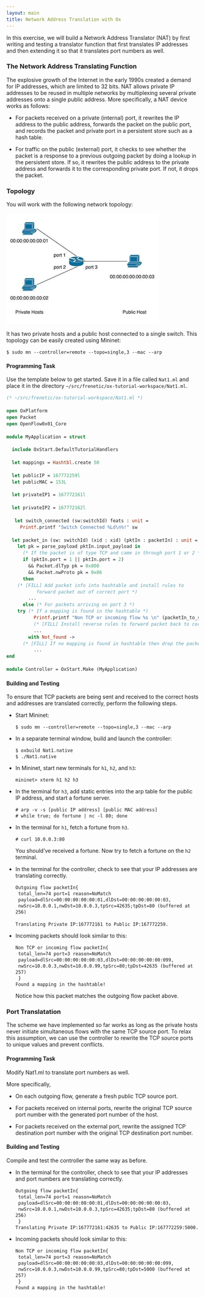 ```yaml
---
layout: main
title: Network Address Translation with Ox
---
```


In this exercise, we will build a Network Address Translator (NAT) by
first writing and testing a translator function that first translates
IP addresses and then extending it so that it translates port numbers
as well.

### The Network Address Translating Function

The explosive growth of the Internet in the early 1990s created a
demand for IP addresses, which are limited to 32 bits. NAT allows
private IP addresses to be reused in multiple networks by multiplexing
several private addresses onto a single public address. More
specifically, a NAT device works as follows:

* For packets received on a private (internal) port, it rewrites the
  IP address to the public address, forwards the packet on the public
  port, and records the packet and private port in a persistent store
  such as a hash table.

* For traffic on the public (external) port, it checks to see whether
  the packet is a response to a previous outgoing packet by doing a
  lookup in the persistent store. If so, it rewrites the public
  address to the private address and forwards it to the corresponding
  private port. If not, it drops the packet. 

### Topology

You will work with the following network topology:

![images](../images/NatTopo.jpg)

It has two private hosts and a public host connected to a single
switch. This topology can be easily created using Mininet:

~~~
$ sudo mn --controller=remote --topo=single,3 --mac --arp
~~~

#### Programming Task

Use the template below to get started. Save it in a file called
`Nat1.ml` and place it in the directory `~/src/frenetic/ox-tutorial-workspace/Nat1.ml`.

~~~ ocaml
(* ~/src/frenetic/ox-tutorial-workspace/Nat1.ml *)

open OxPlatform
open Packet
open OpenFlow0x01_Core

module MyApplication = struct

  include OxStart.DefaultTutorialHandlers

  let mappings = Hashtbl.create 50

  let publicIP = 167772259l
  let publicMAC = 153L

  let privateIP1 = 167772161l

  let privateIP2 = 167772162l

   let switch_connected (sw:switchId) feats : unit =
     Printf.printf "Switch Connected %Ld\n%!" sw

  let packet_in (sw: switchId) (xid : xid) (pktIn : packetIn) : unit =
    let pk = parse_payload pktIn.input_payload in
      (* If the packet is of type TCP and came in through port 1 or 2 *)
      if (pktIn.port = 1 || pktIn.port = 2)
        && Packet.dlTyp pk = 0x800
        && Packet.nwProto pk = 0x06
      then
	(* [FILL] Add packet info into hashtable and install rules to
           forward packet out of correct port *)
        ...
      else (* For packets arriving on port 3 *)
	try (* If a mapping is found in the hashtable *)
          Printf.printf "Non TCP or incoming flow %s \n" (packetIn_to_string pktIn);
          (* [FILL] Install reverse rules to forward packet back to correct host *)
          ...
        with Not_found ->
	  (* [FILL] If no mapping is found in hashtable then drop the packet *)
          ...
end

module Controller = OxStart.Make (MyApplication)

~~~

#### Building and Testing

To ensure that TCP packets are being sent and received to the correct
hosts and addresses are translated correctly, perform the following
steps.

 * Start Mininet:

       $ sudo mn --controller=remote --topo=single,3 --mac --arp

 * In a separate terminal window, build and launch the controller:

       $ oxbuild Nat1.native
       $ ./Nat1.native

 * In Mininet, start new terminals for `h1`, `h2`, and `h3`:

       mininet> xterm h1 h2 h3

 * In the terminal for `h3`, add static entries into the arp table for
   the public IP address, and start a fortune server.

       # arp -v -s [public IP address] [public MAC address]
       # while true; do fortune | nc -l 80; done
  
* In the terminal for `h1`, fetch a fortune from `h3`.

      # curl 10.0.0.3:80

  You should’ve received a fortune. Now try to fetch a fortune on the `h2` terminal.

* In the terminal for the controller, check to see that your IP addresses are translating
  correctly.

  ~~~
  Outgoing flow packetIn{
   total_len=74 port=1 reason=NoMatch
   payload=dlSrc=00:00:00:00:00:01,dlDst=00:00:00:00:00:03,
   nwSrc=10.0.0.1,nwDst=10.0.0.3,tpSrc=42635;tpDst=80 (buffered at 256)

  Translating Private IP:167772161 to Public IP:167772259.
  ~~~
 
* Incoming packets should look similar to this:

  ~~~
  Non TCP or incoming flow packetIn{
   total_len=74 port=3 reason=NoMatch
   payload=dlSrc=00:00:00:00:00:03,dlDst=00:00:00:00:00:099,
   nwSrc=10.0.0.3,nwDst=10.0.0.99,tpSrc=80;tpDst=42635 (buffered at 257)
   }
  Found a mapping in the hashtable!
  ~~~
  
  Notice how this packet matches the outgoing flow packet above.

### Port Translatation

The scheme we have implemented so far works as long as the private
hosts never initiate simultaneous flows with the same TCP source
port. To relax this assumption, we can use the controller to rewrite
the TCP source ports to unique values and prevent conflicts. 

#### Programming Task

Modify Nat1.ml to translate port numbers as well.

More specifically,

* On each outgoing flow, generate a fresh public TCP source port.

* For packets received on internal ports, rewrite the original TCP
  source port number with the generated port number of the host.

* For packets received on the external port, rewrite the assigned TCP
  destination port number with the original TCP destination port
  number.

#### Building and Testing

Compile and test the controller the same way as before.

* In the terminal for the controller, check to see that your IP
  addresses and port numbers are translating correctly.

  ~~~
  Outgoing flow packetIn{
   total_len=74 port=1 reason=NoMatch
   payload=dlSrc=00:00:00:00:00:01,dlDst=00:00:00:00:00:03,
   nwSrc=10.0.0.1,nwDst=10.0.0.3,tpSrc=42635;tpDst=80 (buffered at 256)
   }
  Translating Private IP:167772161:42635 to Public IP:167772259:5000.
  ~~~

* Incoming packets should look similar to this:

  ~~~
  Non TCP or incoming flow packetIn{
   total_len=74 port=3 reason=NoMatch
   payload=dlSrc=00:00:00:00:00:03,dlDst=00:00:00:00:00:099,
   nwSrc=10.0.0.3,nwDst=10.0.0.99,tpSrc=80;tpDst=5000 (buffered at 257)
   }
  Found a mapping in the hashtable!
  ~~~

